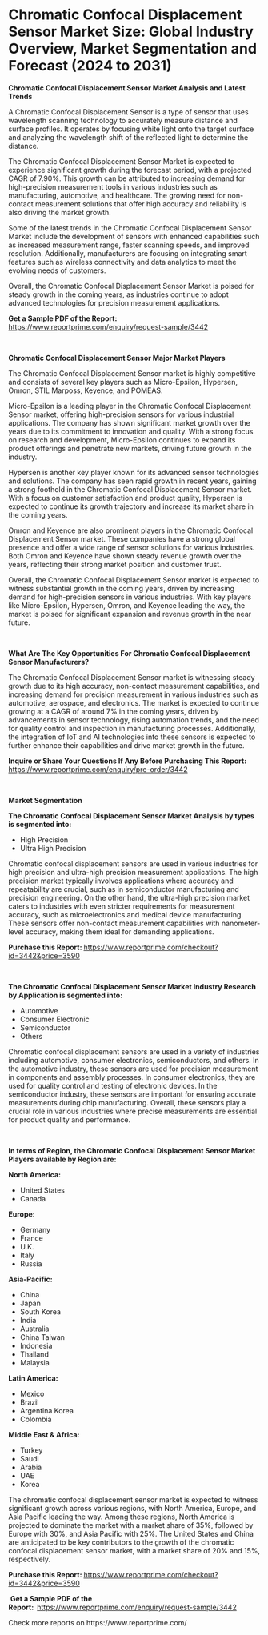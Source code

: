 <p><h1>Chromatic Confocal Displacement Sensor Market Size: Global Industry Overview, Market Segmentation and Forecast (2024 to 2031)</h1></p><p><strong>Chromatic Confocal Displacement Sensor Market Analysis and Latest Trends</strong></p>
<p><p>A Chromatic Confocal Displacement Sensor is a type of sensor that uses wavelength scanning technology to accurately measure distance and surface profiles. It operates by focusing white light onto the target surface and analyzing the wavelength shift of the reflected light to determine the distance.</p><p>The Chromatic Confocal Displacement Sensor Market is expected to experience significant growth during the forecast period, with a projected CAGR of 7.90%. This growth can be attributed to increasing demand for high-precision measurement tools in various industries such as manufacturing, automotive, and healthcare. The growing need for non-contact measurement solutions that offer high accuracy and reliability is also driving the market growth.</p><p>Some of the latest trends in the Chromatic Confocal Displacement Sensor Market include the development of sensors with enhanced capabilities such as increased measurement range, faster scanning speeds, and improved resolution. Additionally, manufacturers are focusing on integrating smart features such as wireless connectivity and data analytics to meet the evolving needs of customers.</p><p>Overall, the Chromatic Confocal Displacement Sensor Market is poised for steady growth in the coming years, as industries continue to adopt advanced technologies for precision measurement applications.</p></p>
<p><strong>Get a Sample PDF of the Report:&nbsp;</strong> <a href="https://www.reportprime.com/enquiry/request-sample/3442">https://www.reportprime.com/enquiry/request-sample/3442</a></p>
<p>&nbsp;</p>
<p><strong>Chromatic Confocal Displacement Sensor Major Market Players</strong></p>
<p><p>The Chromatic Confocal Displacement Sensor market is highly competitive and consists of several key players such as Micro-Epsilon, Hypersen, Omron, STIL Marposs, Keyence, and POMEAS. </p><p>Micro-Epsilon is a leading player in the Chromatic Confocal Displacement Sensor market, offering high-precision sensors for various industrial applications. The company has shown significant market growth over the years due to its commitment to innovation and quality. With a strong focus on research and development, Micro-Epsilon continues to expand its product offerings and penetrate new markets, driving future growth in the industry.</p><p>Hypersen is another key player known for its advanced sensor technologies and solutions. The company has seen rapid growth in recent years, gaining a strong foothold in the Chromatic Confocal Displacement Sensor market. With a focus on customer satisfaction and product quality, Hypersen is expected to continue its growth trajectory and increase its market share in the coming years.</p><p>Omron and Keyence are also prominent players in the Chromatic Confocal Displacement Sensor market. These companies have a strong global presence and offer a wide range of sensor solutions for various industries. Both Omron and Keyence have shown steady revenue growth over the years, reflecting their strong market position and customer trust.</p><p>Overall, the Chromatic Confocal Displacement Sensor market is expected to witness substantial growth in the coming years, driven by increasing demand for high-precision sensors in various industries. With key players like Micro-Epsilon, Hypersen, Omron, and Keyence leading the way, the market is poised for significant expansion and revenue growth in the near future.</p></p>
<p>&nbsp;</p>
<p><strong>What Are The Key Opportunities For Chromatic Confocal Displacement Sensor Manufacturers?</strong></p>
<p><p>The Chromatic Confocal Displacement Sensor market is witnessing steady growth due to its high accuracy, non-contact measurement capabilities, and increasing demand for precision measurement in various industries such as automotive, aerospace, and electronics. The market is expected to continue growing at a CAGR of around 7% in the coming years, driven by advancements in sensor technology, rising automation trends, and the need for quality control and inspection in manufacturing processes. Additionally, the integration of IoT and AI technologies into these sensors is expected to further enhance their capabilities and drive market growth in the future.</p></p>
<p><strong>Inquire or Share Your Questions If Any Before Purchasing This Report:</strong> <a href="https://www.reportprime.com/enquiry/pre-order/3442">https://www.reportprime.com/enquiry/pre-order/3442</a></p>
<p>&nbsp;</p>
<p><strong>Market Segmentation</strong></p>
<p><strong>The Chromatic Confocal Displacement Sensor Market Analysis by types is segmented into:</strong></p>
<p><ul><li>High Precision</li><li>Ultra High Precision</li></ul></p>
<p><p>Chromatic confocal displacement sensors are used in various industries for high precision and ultra-high precision measurement applications. The high precision market typically involves applications where accuracy and repeatability are crucial, such as in semiconductor manufacturing and precision engineering. On the other hand, the ultra-high precision market caters to industries with even stricter requirements for measurement accuracy, such as microelectronics and medical device manufacturing. These sensors offer non-contact measurement capabilities with nanometer-level accuracy, making them ideal for demanding applications.</p></p>
<p><strong>Purchase this Report:&nbsp;</strong><a href="https://www.reportprime.com/checkout?id=3442&price=3590">https://www.reportprime.com/checkout?id=3442&price=3590</a></p>
<p>&nbsp;</p>
<p><strong>The Chromatic Confocal Displacement Sensor Market Industry Research by Application is segmented into:</strong></p>
<p><ul><li>Automotive</li><li>Consumer Electronic</li><li>Semiconductor</li><li>Others</li></ul></p>
<p><p>Chromatic confocal displacement sensors are used in a variety of industries including automotive, consumer electronics, semiconductors, and others. In the automotive industry, these sensors are used for precision measurement in components and assembly processes. In consumer electronics, they are used for quality control and testing of electronic devices. In the semiconductor industry, these sensors are important for ensuring accurate measurements during chip manufacturing. Overall, these sensors play a crucial role in various industries where precise measurements are essential for product quality and performance.</p></p>
<p>&nbsp;</p>
<p><strong>In terms of Region, the Chromatic Confocal Displacement Sensor Market Players available by Region are:</strong></p>
<p>
    <p> <strong> North America: </strong>
        <ul>
            <li>United States</li>
            <li>Canada</li>
        </ul>
        </p> 
    <p> <strong> Europe: </strong>
        <ul>
            <li>Germany</li>
            <li>France</li>
            <li>U.K.</li>
            <li>Italy</li>
            <li>Russia</li>
        </ul>
        </p> 
    <p> <strong> Asia-Pacific: </strong>
        <ul>
            <li>China</li>
            <li>Japan</li>
            <li>South Korea</li>
            <li>India</li>
            <li>Australia</li>
            <li>China Taiwan</li>
            <li>Indonesia</li>
            <li>Thailand</li>
            <li>Malaysia</li>
        </ul>
        </p> 
    <p> <strong> Latin America: </strong>
        <ul>
            <li>Mexico</li>
            <li>Brazil</li>
            <li>Argentina Korea</li>
            <li>Colombia</li>
        </ul>
        </p> 
    <p> <strong> Middle East & Africa: </strong>
        <ul>
            <li>Turkey</li>
            <li>Saudi</li>
            <li>Arabia</li>
            <li>UAE</li>
            <li>Korea</li>
        </ul>
    </p>
    </p>
<p><p>The chromatic confocal displacement sensor market is expected to witness significant growth across various regions, with North America, Europe, and Asia Pacific leading the way. Among these regions, North America is projected to dominate the market with a market share of 35%, followed by Europe with 30%, and Asia Pacific with 25%. The United States and China are anticipated to be key contributors to the growth of the chromatic confocal displacement sensor market, with a market share of 20% and 15%, respectively.</p></p>
<p><strong>Purchase this Report: </strong><a href="https://www.reportprime.com/checkout?id=3442&price=3590">https://www.reportprime.com/checkout?id=3442&price=3590</a></p>
<p>&nbsp;<strong>Get a Sample PDF of the Report:&nbsp;&nbsp;</strong><a href="https://www.reportprime.com/enquiry/request-sample/3442">https://www.reportprime.com/enquiry/request-sample/3442</a></p>
<p><strong></strong></p>
<p>Check more reports on https://www.reportprime.com/</p>